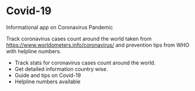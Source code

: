 # Covid-19
Informational app on Coronavirus Pandemic


Track coronavirus cases count around the world taken from https://www.worldometers.info/coronavirus/ and prevention tips from WHO with helpline numbers.

* Track stats for coronavirus cases count around the world.
* Get detailed information country wise.
* Guide and tips on Covid-19
* Helpline numbers available

